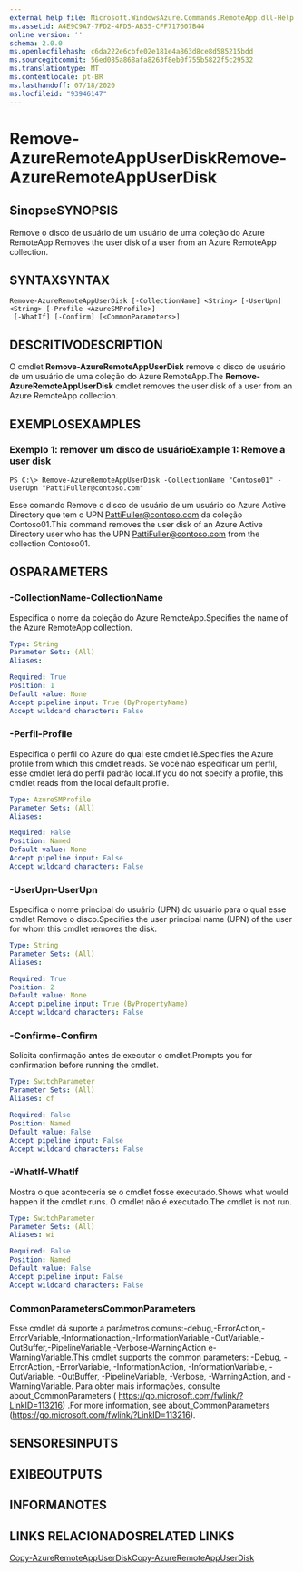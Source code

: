 ```yaml
---
external help file: Microsoft.WindowsAzure.Commands.RemoteApp.dll-Help.xml
ms.assetid: A4E9C9A7-7FD2-4FD5-AB35-CFF717607B44
online version: ''
schema: 2.0.0
ms.openlocfilehash: c6da222e6cbfe02e181e4a863d8ce8d585215bdd
ms.sourcegitcommit: 56ed085a868afa8263f8eb0f755b5822f5c29532
ms.translationtype: MT
ms.contentlocale: pt-BR
ms.lasthandoff: 07/18/2020
ms.locfileid: "93946147"
---
```

# <span data-ttu-id="7be23-101">Remove-AzureRemoteAppUserDisk</span><span class="sxs-lookup"><span data-stu-id="7be23-101">Remove-AzureRemoteAppUserDisk</span></span>

## <span data-ttu-id="7be23-102">Sinopse</span><span class="sxs-lookup"><span data-stu-id="7be23-102">SYNOPSIS</span></span>
<span data-ttu-id="7be23-103">Remove o disco de usuário de um usuário de uma coleção do Azure RemoteApp.</span><span class="sxs-lookup"><span data-stu-id="7be23-103">Removes the user disk of a user from an Azure RemoteApp collection.</span></span>

## <span data-ttu-id="7be23-104">SYNTAX</span><span class="sxs-lookup"><span data-stu-id="7be23-104">SYNTAX</span></span>

```
Remove-AzureRemoteAppUserDisk [-CollectionName] <String> [-UserUpn] <String> [-Profile <AzureSMProfile>]
 [-WhatIf] [-Confirm] [<CommonParameters>]
```

## <span data-ttu-id="7be23-105">DESCRITIVO</span><span class="sxs-lookup"><span data-stu-id="7be23-105">DESCRIPTION</span></span>
<span data-ttu-id="7be23-106">O cmdlet **Remove-AzureRemoteAppUserDisk** remove o disco de usuário de um usuário de uma coleção do Azure RemoteApp.</span><span class="sxs-lookup"><span data-stu-id="7be23-106">The **Remove-AzureRemoteAppUserDisk** cmdlet removes the user disk of a user from an Azure RemoteApp collection.</span></span>

## <span data-ttu-id="7be23-107">EXEMPLOS</span><span class="sxs-lookup"><span data-stu-id="7be23-107">EXAMPLES</span></span>

### <span data-ttu-id="7be23-108">Exemplo 1: remover um disco de usuário</span><span class="sxs-lookup"><span data-stu-id="7be23-108">Example 1: Remove a user disk</span></span>
```
PS C:\> Remove-AzureRemoteAppUserDisk -CollectionName "Contoso01" -UserUpn "PattiFuller@contoso.com"
```

<span data-ttu-id="7be23-109">Esse comando Remove o disco de usuário de um usuário do Azure Active Directory que tem o UPN PattiFuller@contoso.com da coleção Contoso01.</span><span class="sxs-lookup"><span data-stu-id="7be23-109">This command removes the user disk of an Azure Active Directory user who has the UPN PattiFuller@contoso.com from the collection Contoso01.</span></span>

## <span data-ttu-id="7be23-110">OS</span><span class="sxs-lookup"><span data-stu-id="7be23-110">PARAMETERS</span></span>

### <span data-ttu-id="7be23-111">-CollectionName</span><span class="sxs-lookup"><span data-stu-id="7be23-111">-CollectionName</span></span>
<span data-ttu-id="7be23-112">Especifica o nome da coleção do Azure RemoteApp.</span><span class="sxs-lookup"><span data-stu-id="7be23-112">Specifies the name of the Azure RemoteApp collection.</span></span>

```yaml
Type: String
Parameter Sets: (All)
Aliases: 

Required: True
Position: 1
Default value: None
Accept pipeline input: True (ByPropertyName)
Accept wildcard characters: False
```

### <span data-ttu-id="7be23-113">-Perfil</span><span class="sxs-lookup"><span data-stu-id="7be23-113">-Profile</span></span>
<span data-ttu-id="7be23-114">Especifica o perfil do Azure do qual este cmdlet lê.</span><span class="sxs-lookup"><span data-stu-id="7be23-114">Specifies the Azure profile from which this cmdlet reads.</span></span>
<span data-ttu-id="7be23-115">Se você não especificar um perfil, esse cmdlet lerá do perfil padrão local.</span><span class="sxs-lookup"><span data-stu-id="7be23-115">If you do not specify a profile, this cmdlet reads from the local default profile.</span></span>

```yaml
Type: AzureSMProfile
Parameter Sets: (All)
Aliases: 

Required: False
Position: Named
Default value: None
Accept pipeline input: False
Accept wildcard characters: False
```

### <span data-ttu-id="7be23-116">-UserUpn</span><span class="sxs-lookup"><span data-stu-id="7be23-116">-UserUpn</span></span>
<span data-ttu-id="7be23-117">Especifica o nome principal do usuário (UPN) do usuário para o qual esse cmdlet Remove o disco.</span><span class="sxs-lookup"><span data-stu-id="7be23-117">Specifies the user principal name (UPN) of the user for whom this cmdlet removes the disk.</span></span>

```yaml
Type: String
Parameter Sets: (All)
Aliases: 

Required: True
Position: 2
Default value: None
Accept pipeline input: True (ByPropertyName)
Accept wildcard characters: False
```

### <span data-ttu-id="7be23-118">-Confirme</span><span class="sxs-lookup"><span data-stu-id="7be23-118">-Confirm</span></span>
<span data-ttu-id="7be23-119">Solicita confirmação antes de executar o cmdlet.</span><span class="sxs-lookup"><span data-stu-id="7be23-119">Prompts you for confirmation before running the cmdlet.</span></span>

```yaml
Type: SwitchParameter
Parameter Sets: (All)
Aliases: cf

Required: False
Position: Named
Default value: False
Accept pipeline input: False
Accept wildcard characters: False
```

### <span data-ttu-id="7be23-120">-WhatIf</span><span class="sxs-lookup"><span data-stu-id="7be23-120">-WhatIf</span></span>
<span data-ttu-id="7be23-121">Mostra o que aconteceria se o cmdlet fosse executado.</span><span class="sxs-lookup"><span data-stu-id="7be23-121">Shows what would happen if the cmdlet runs.</span></span>
<span data-ttu-id="7be23-122">O cmdlet não é executado.</span><span class="sxs-lookup"><span data-stu-id="7be23-122">The cmdlet is not run.</span></span>

```yaml
Type: SwitchParameter
Parameter Sets: (All)
Aliases: wi

Required: False
Position: Named
Default value: False
Accept pipeline input: False
Accept wildcard characters: False
```

### <span data-ttu-id="7be23-123">CommonParameters</span><span class="sxs-lookup"><span data-stu-id="7be23-123">CommonParameters</span></span>
<span data-ttu-id="7be23-124">Esse cmdlet dá suporte a parâmetros comuns:-debug,-ErrorAction,-ErrorVariable,-Informationaction,-InformationVariable,-OutVariable,-OutBuffer,-PipelineVariable,-Verbose-WarningAction e-WarningVariable.</span><span class="sxs-lookup"><span data-stu-id="7be23-124">This cmdlet supports the common parameters: -Debug, -ErrorAction, -ErrorVariable, -InformationAction, -InformationVariable, -OutVariable, -OutBuffer, -PipelineVariable, -Verbose, -WarningAction, and -WarningVariable.</span></span> <span data-ttu-id="7be23-125">Para obter mais informações, consulte about_CommonParameters ( https://go.microsoft.com/fwlink/?LinkID=113216) .</span><span class="sxs-lookup"><span data-stu-id="7be23-125">For more information, see about_CommonParameters (https://go.microsoft.com/fwlink/?LinkID=113216).</span></span>

## <span data-ttu-id="7be23-126">SENSORES</span><span class="sxs-lookup"><span data-stu-id="7be23-126">INPUTS</span></span>

## <span data-ttu-id="7be23-127">EXIBE</span><span class="sxs-lookup"><span data-stu-id="7be23-127">OUTPUTS</span></span>

## <span data-ttu-id="7be23-128">INFORMA</span><span class="sxs-lookup"><span data-stu-id="7be23-128">NOTES</span></span>

## <span data-ttu-id="7be23-129">LINKS RELACIONADOS</span><span class="sxs-lookup"><span data-stu-id="7be23-129">RELATED LINKS</span></span>

[<span data-ttu-id="7be23-130">Copy-AzureRemoteAppUserDisk</span><span class="sxs-lookup"><span data-stu-id="7be23-130">Copy-AzureRemoteAppUserDisk</span></span>](./Copy-AzureRemoteAppUserDisk.md)


